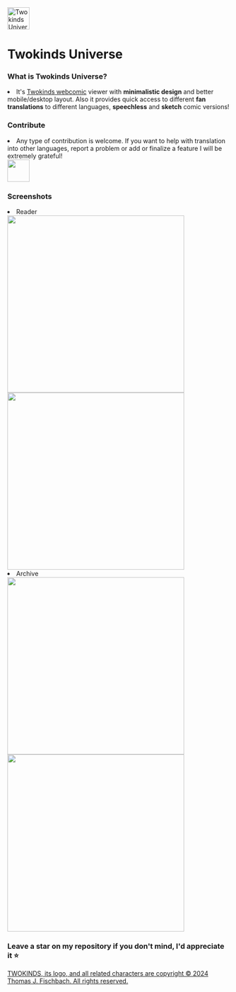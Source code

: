 <img alt="Twokinds Universe" src="https://tkuniverse.space/img/logo.svg" width="50px" height="50px"/>
<h1>Twokinds Universe</h1>
<h3>What is Twokinds Universe?</h2>
<li>It's <a href="https://twokinds.keenspot.com/">Twokinds webcomic</a> viewer with <b>minimalistic design</b> and better mobile/desktop layout. Also it provides quick access to different <b>fan translations</b> to different languages, <b>speechless</b> and <b>sketch</b> comic versions!</li>
<h3>Contribute</h3>
<li>Any type of contribution is welcome. If you want to help with translation into other languages, report a problem or add or finalize a feature I will be extremely grateful!</li>
<a href="https://github.com/justrals/twokinds-universe-website/graphs/contributors">
  <img src="https://contrib.rocks/image?repo=justrals/twokinds-universe-website" style="height:50px"/>
</a>
<h3>Screenshots</h3>
<li>Reader</li>
<img src="https://github.com/user-attachments/assets/1f709b4c-347e-4a91-bb18-8d334020df14" style="height:400px;"/> <img src="https://github.com/user-attachments/assets/499c9423-5b3e-49e4-b7ae-1ce57c0ed04f" style="height:400px;"/>

<li>Archive</li>
<img src="https://github.com/user-attachments/assets/a9cf029c-4d33-4f6c-ad33-5eb6fa0754d5" style="height:400px;"/> <img src="https://github.com/user-attachments/assets/08a6c996-804c-4793-86f4-7d396b149e0a" style="height:400px;"/>

<h3>Leave a star on my repository if you don't mind, I'd appreciate it ⭐️</h3>

<a href="https://twokinds.keenspot.com/license">TWOKINDS, its logo, and all related characters are copyright © 2024 Thomas J. Fischbach. All rights reserved.</a>

